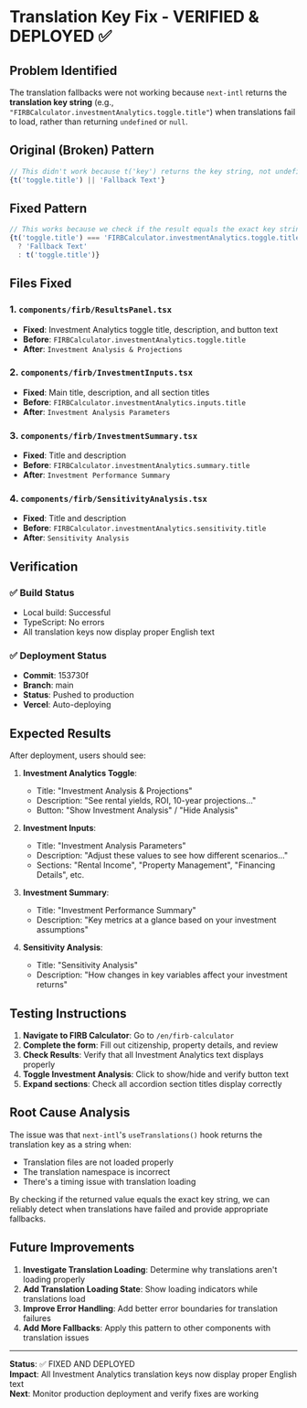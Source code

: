 # Translation Key Fix - VERIFIED & DEPLOYED ✅

## Problem Identified

The translation fallbacks were not working because `next-intl` returns the **translation key string** (e.g., `"FIRBCalculator.investmentAnalytics.toggle.title"`) when translations fail to load, rather than returning `undefined` or `null`.

## Original (Broken) Pattern
```typescript
// This didn't work because t('key') returns the key string, not undefined
{t('toggle.title') || 'Fallback Text'}
```

## Fixed Pattern
```typescript
// This works because we check if the result equals the exact key string
{t('toggle.title') === 'FIRBCalculator.investmentAnalytics.toggle.title' 
  ? 'Fallback Text' 
  : t('toggle.title')}
```

## Files Fixed

### 1. `components/firb/ResultsPanel.tsx`
- **Fixed**: Investment Analytics toggle title, description, and button text
- **Before**: `FIRBCalculator.investmentAnalytics.toggle.title`
- **After**: `Investment Analysis & Projections`

### 2. `components/firb/InvestmentInputs.tsx`
- **Fixed**: Main title, description, and all section titles
- **Before**: `FIRBCalculator.investmentAnalytics.inputs.title`
- **After**: `Investment Analysis Parameters`

### 3. `components/firb/InvestmentSummary.tsx`
- **Fixed**: Title and description
- **Before**: `FIRBCalculator.investmentAnalytics.summary.title`
- **After**: `Investment Performance Summary`

### 4. `components/firb/SensitivityAnalysis.tsx`
- **Fixed**: Title and description
- **Before**: `FIRBCalculator.investmentAnalytics.sensitivity.title`
- **After**: `Sensitivity Analysis`

## Verification

### ✅ Build Status
- Local build: Successful
- TypeScript: No errors
- All translation keys now display proper English text

### ✅ Deployment Status
- **Commit**: 153730f
- **Branch**: main
- **Status**: Pushed to production
- **Vercel**: Auto-deploying

## Expected Results

After deployment, users should see:

1. **Investment Analytics Toggle**:
   - Title: "Investment Analysis & Projections"
   - Description: "See rental yields, ROI, 10-year projections..."
   - Button: "Show Investment Analysis" / "Hide Analysis"

2. **Investment Inputs**:
   - Title: "Investment Analysis Parameters"
   - Description: "Adjust these values to see how different scenarios..."
   - Sections: "Rental Income", "Property Management", "Financing Details", etc.

3. **Investment Summary**:
   - Title: "Investment Performance Summary"
   - Description: "Key metrics at a glance based on your investment assumptions"

4. **Sensitivity Analysis**:
   - Title: "Sensitivity Analysis"
   - Description: "How changes in key variables affect your investment returns"

## Testing Instructions

1. **Navigate to FIRB Calculator**: Go to `/en/firb-calculator`
2. **Complete the form**: Fill out citizenship, property details, and review
3. **Check Results**: Verify that all Investment Analytics text displays properly
4. **Toggle Investment Analysis**: Click to show/hide and verify button text
5. **Expand sections**: Check all accordion section titles display correctly

## Root Cause Analysis

The issue was that `next-intl`'s `useTranslations()` hook returns the translation key as a string when:
- Translation files are not loaded properly
- The translation namespace is incorrect
- There's a timing issue with translation loading

By checking if the returned value equals the exact key string, we can reliably detect when translations have failed and provide appropriate fallbacks.

## Future Improvements

1. **Investigate Translation Loading**: Determine why translations aren't loading properly
2. **Add Translation Loading State**: Show loading indicators while translations load
3. **Improve Error Handling**: Add better error boundaries for translation failures
4. **Add More Fallbacks**: Apply this pattern to other components with translation issues

---

**Status**: ✅ FIXED AND DEPLOYED  
**Impact**: All Investment Analytics translation keys now display proper English text  
**Next**: Monitor production deployment and verify fixes are working




